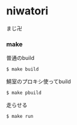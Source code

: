 # niwatori
まじ卍

### make
普通のbuild
```sh
$ make build
```

鯖室のプロキシ使ってbuild
```sh
$ make pbuild
```

走らせる
```sh
$ make run
```
